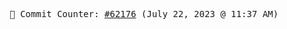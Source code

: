 <p align="center">
    <samp>
        📮 Commit Counter: <a href="https://github.com/Javascript-void0/Javascript-void0/commits/main">#62176</a> (July 22, 2023 @ 11:37 AM)
    </samp>
</p>